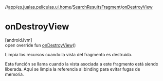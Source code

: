 //[app](../../../index.md)/[es.jualas.peliculas.ui.home](../index.md)/[SearchResultsFragment](index.md)/[onDestroyView](on-destroy-view.md)

# onDestroyView

[androidJvm]\
open override fun [onDestroyView](on-destroy-view.md)()

Limpia los recursos cuando la vista del fragmento es destruida.

Esta función se llama cuando la vista asociada a este fragmento está siendo liberada. Aquí se limpia la referencia al binding para evitar fugas de memoria.
